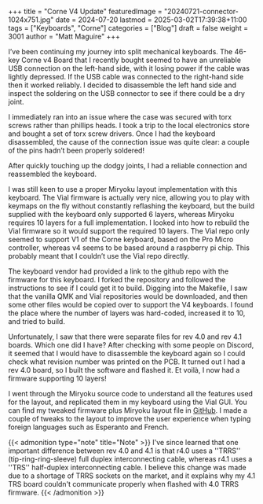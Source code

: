 +++
title = "Corne V4 Update"
featuredImage = "20240721-connector-1024x751.jpg"
date = 2024-07-20
lastmod = 2025-03-02T17:39:38+11:00
tags = ["Keyboards", "Corne"]
categories = ["Blog"]
draft = false
weight = 3001
author = "Matt Maguire"
+++

I’ve been continuing my journey into split mechanical keyboards. The 46-key Corne v4 Board that I recently bought seemed to have an unreliable USB connection on the left-hand side, with it losing power if the cable was lightly depressed. If the USB cable was connected to the right-hand side then it worked reliably. I decided to disassemble the left hand side and inspect the soldering on the USB connector to see if there could be a dry joint.

I immediately ran into an issue where the case was secured with torx screws rather than phillips heads. I took a trip to the local electronics store and bought a set of torx screw drivers. Once I had the keyboard disassembled, the cause of the connection issue was quite clear: a couple of the pins hadn’t been properly soldered!

After quickly touching up the dodgy joints, I had a reliable connection and reassembled the keyboard.

I was still keen to use a proper Miryoku layout implementation with this keyboard. The Vial firmware is actually very nice, allowing you to play with keymaps on the fly without constantly reflashing the keyboard, but the build supplied with the keyboard only supported 6 layers, whereas Miryoku requires 10 layers for a full implementation. I looked into how to rebuild the Vial firmware so it would support the required 10 layers. The Vial repo only seemed to support V1 of the Corne keyboard, based on the Pro Micro controller, whereas v4 seems to be based around a raspberry pi chip. This probably meant that I couldn’t use the Vial repo directly.

The keyboard vendor had provided a link to the github repo with the firmware for this keyboard. I forked the repository and followed the instructions to see if I could get it to build. Digging into the Makefile, I saw that the vanilla QMK and Vial repositories would be downloaded, and then some other files would be copied over to support the V4 keyboards. I found the place where the number of layers was hard-coded, increased it to 10, and tried to build.

Unfortunately, I saw that there were separate files for rev 4.0 and rev 4.1 boards. Which one did I have? After checking with some people on Discord, it seemed that I would have to disassemble the keyboard again so I could check what revision number was printed on the PCB. It turned out I had a rev 4.0 board, so I built the software and flashed it. Et voilà, I now had a firmware supporting 10 layers!

I went through the Miryoku source code to understand all the features used for the layout, and replicated them in my keyboard using the Vial GUI. You can find my tweaked firmware plus Miryoku layout file in [GitHub](https://github.com/matt-maguire/kbd_firmware/tree/custom/keyboards/crkbd/vial-kb). I made a couple of tweaks to the layout to improve the user experience when typing foreign languages such as Esperanto and French.

{{< admonition type="note" title="Note" >}}
I've since learned that one important difference between rev 4.0 and 4.1 is that r4.0 uses a ''TRRS'' (tip-ring-ring-sleeve) full duplex interconnecting cable, whereas r4.1 uses a ''TRS'' half-duplex interconnecting cable. I believe this change was made due to a shortage of TRRS sockets on the market, and it explains why my 4.1 TRS board couldn't communicate properly when flashed with 4.0 TRRS firmware.
{{< /admonition >}}
